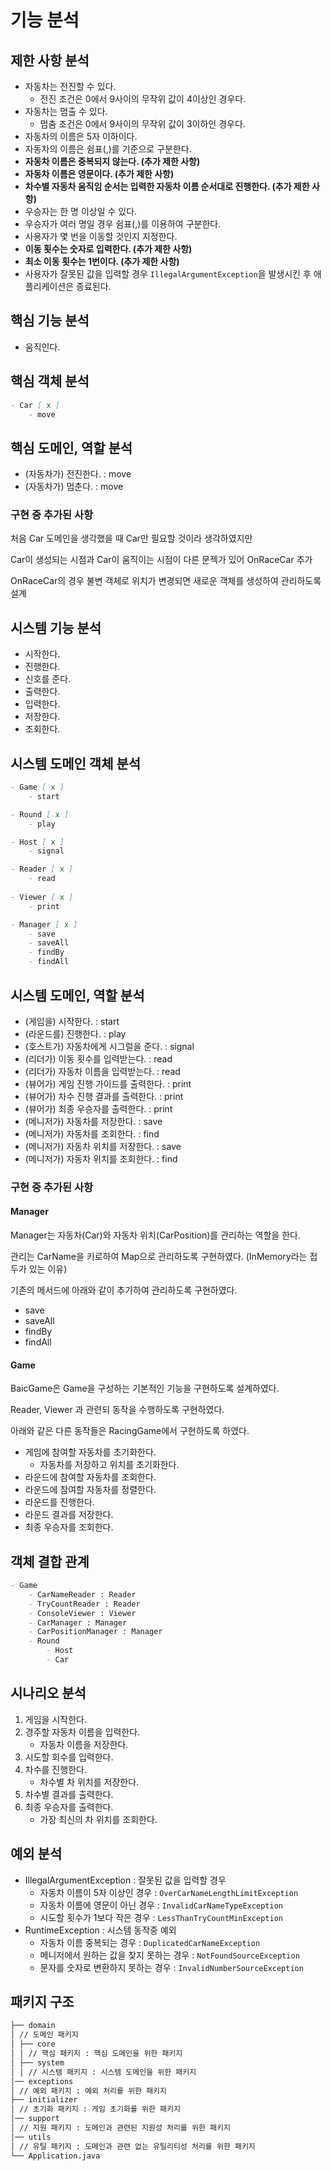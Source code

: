 # 기능 분석

## 제한 사항 분석

- 자동차는 전진할 수 있다.
    - 전진 조건은 0에서 9사이의 무작위 값이 4이상인 경우다.
- 자동차는 멈출 수 있다.
    - 멈춤 조건은 0에서 9사이의 무작위 값이 3이하인 경우다.
- 자동차의 이름은 5자 이하이다.
- 자동차의 이름은 쉼표(,)를 기준으로 구분한다.
- **자동차 이름은 중복되지 않는다. (추가 제한 사항)**
- **자동차 이름은 영문이다. (추가 제한 사항)**
- **차수별 자동차 움직임 순서는 입력한 자동차 이름 순서대로 진행한다. (추가 제한 사항)**
- 우승자는 한 명 이상일 수 있다.
- 우승자가 여러 명일 경우 쉼표(,)를 이용하여 구분한다.
- 사용자가 몇 번을 이동할 것인지 지정한다.
- **이동 횟수는 숫자로 입력한다. (추가 제한 사항)**
- **최소 이동 횟수는 1번이다. (추가 제한 사항)**
- 사용자가 잘못된 값을 입력할 경우 `IllegalArgumentException`을 발생시킨 후 애플리케이션은 종료된다.

## 핵심 기능 분석

- 움직인다.

## 핵심 객체 분석

```markdown
- Car [ x ]
    - move
```

## 핵심 도메인, 역할 분석

- (자동차가) 전진한다. : move
- (자동차가) 멈춘다. : move

### 구현 중 추가된 사항 

처음 Car 도메인을 생각했을 때 Car만 필요할 것이라 생각하였지만

Car이 생성되는 시점과 Car이 움직이는 시점이 다른 문젝가 있어 OnRaceCar 추가

OnRaceCar의 경우 불변 객체로 위치가 변경되면 새로운 객체를 생성하여 관리하도록 설계


## 시스템 기능 분석

- 시작한다.
- 진행한다.
- 신호를 준다.
- 출력한다.
- 입력한다.
- 저장한다.
- 조회한다.

## 시스템 도메인 객체 분석

```markdown
- Game [ x ]
    - start

- Round [ x ]
    - play

- Host [ x ]
    - signal

- Reader [ x ]
    - read
    
- Viewer [ x ]
    - print

- Manager [ x ]
    - save
    - saveAll
    - findBy
    - findAll
```

## 시스템 도메인, 역할 분석

- (게임을) 시작한다. : start
- (라운드를) 진행한다. : play
- (호스트가) 자동차에게 시그럴을 준다. : signal
- (리더가) 이동 횟수를 입력받는다. : read
- (리더가) 자동차 이름을 입력받는다. : read
- (뷰어가) 게임 진행 가이드를 출력한다. : print
- (뷰어가) 차수 진행 결과를 출력한다. : print
- (뷰어가) 최종 우승자를 출력한다. : print
- (메니저가) 자동차를 저장한다. : save
- (메니저가) 자동차를 조회한다. : find
- (메니저가) 자동차 위치를 저장한다. : save
- (메니저가) 자동차 위치를 조회한다. : find

### 구현 중 추가된 사항

#### Manager

Manager는 자동차(Car)와 자동차 위치(CarPosition)를 관리하는 역할을 한다.

관리는 CarName을 키로하여 Map으로 관리하도록 구현하였다. (InMemory라는 접두가 있는 이유)

기존의 메서드에 아래와 같이 추가하여 관리하도록 구현하였다.

- save
- saveAll
- findBy
- findAll

#### Game

BaicGame은 Game을 구성하는 기본적인 기능을 구현하도록 설계하였다.

Reader, Viewer 과 관련되 동작을 수행하도록 구현하였다.

아래와 같은 다른 동작들은 RacingGame에서 구현하도록 하였다.

- 게임에 참여할 자동차를 초기화한다.
  - 자동차를 저장하고 위치를 초기화한다.
- 라운드에 참여할 자동차를 조회한다.
- 라운드에 참여할 자동차를 정렬한다.
- 라운드를 진행한다.
- 라운드 결과를 저장한다.
- 최종 우승자를 조회한다.

## 객체 결합 관계

```markdown
- Game
    - CarNameReader : Reader
    - TryCountReader : Reader
    - ConsoleViewer : Viewer
    - CarManager : Manager
    - CarPositionManager : Manager
    - Round
        - Host
        - Car
```

## 시나리오 분석

1. 게임을 시작한다.
2. 경주할 자동차 이름을 입력한다.
    - 자동차 이름을 저장한다.
3. 시도할 회수를 입력한다.
4. 차수를 진행한다.
    - 차수별 차 위치를 저장한다.
5. 차수별 결과를 출력한다.
6. 최종 우승자를 출력한다.
    - 가장 최신의 차 위치를 조회한다.

## 예외 분석

- IllegalArgumentException : 잘못된 값을 입력할 경우
    - 자동차 이름이 5자 이상인 경우 : `OverCarNameLengthLimitException`
    - 자동차 이름에 영문이 아닌 경우 : `InvalidCarNameTypeException`
    - 시도할 횟수가 1보다 작은 경우 : `LessThanTryCountMinException`
- RuntimeException : 시스템 동작중 예외
    - 자동차 이름 중복되는 경우 : `DuplicatedCarNameException`
    - 메니저에서 원하는 값을 찾지 못하는 경우 : `NotFoundSourceException`
    - 문자를 숫자로 변환하지 못하는 경우 : `InvalidNumberSourceException`

## 패키지 구조

```markdown
├── domain
│ // 도메인 패키지
│ ├── core
│ │ // 핵심 패키지 : 핵심 도메인을 위한 패키지
│ ├── system
│ │ // 시스템 패키지 : 시스템 도메인을 위한 패키지
│── exceptions
│ // 예외 패키지 : 예외 처리를 위한 패키지
├── initializer
│ // 초기화 패키지 : 게임 초기화를 위한 패키지
│── support
│ // 지원 패키지 : 도메인과 관련된 지원성 처리를 위한 패키지
│── utils
│ // 유틸 패키지 : 도메인과 관련 없는 유틸리티성 처리를 위한 패키지
└── Application.java
```
